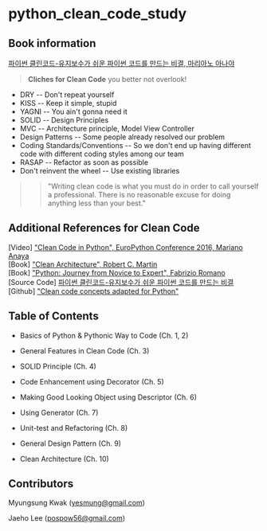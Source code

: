# python_clean_code_study
## Book information
[파이썬 클린코드-유지보수가 쉬운 파이썬 코드를 만드는 비결, 마리아노 아나야](http://www.yes24.com/Product/goods/69064790)  

> **Cliches for Clean Code** you better not overlook!
* DRY -- Don't repeat yourself  
* KISS -- Keep it simple, stupid  
* YAGNI -- You ain't gonna need it  
* SOLID -- Design Principles  
* MVC -- Architecture principle, Model View Controller  
* Design Patterns -- Some people already resolved our problem  
* Coding Standards/Conventions -- So we don't end up having different code with different coding styles among our team  
* RASAP -- Refactor as soon as possible  
* Don't reinvent the wheel -- Use existing libraries  


>> "Writing clean code is what you must do in order to call yourself a professional. There is no reasonable excuse for doing anything less than your best."

## Additional References for Clean Code
[Video] ["Clean Code in Python", EuroPython Conference 2016, Mariano Anaya](https://www.youtube.com/watch?v=7ADbOHW1dTA)  
[Book] ["Clean Architecture", Robert C. Martin](https://www.aladin.co.kr/shop/wproduct.aspx?ItemId=84548143&start=slayer)  
[Book] ["Python: Journey from Novice to Expert", Fabrizio Romano](https://www.amazon.com/Python-Journey-Novice-Fabrizio-Romano-ebook/dp/B01LD8K8WW)  
[Source Code] [파이썬 클린코드-유지보수가 쉬운 파이썬 코드를 만드는 비결](https://github.com/rmariano/Clean-code-in-Python/tree/master/book/src)  
[Github] ["Clean code concepts adapted for Python"](https://github.com/zedr/clean-code-python#introduction)  


## Table of Contents  
* Basics of Python & Pythonic Way to Code (Ch. 1, 2)

* General Features in Clean Code (Ch. 3)

* SOLID Principle (Ch. 4)

* Code Enhancement using Decorator (Ch. 5)

* Making Good Looking Object using Descriptor (Ch. 6)

* Using Generator (Ch. 7)

* Unit-test and Refactoring (Ch. 8)

* General Design Pattern (Ch. 9)

* Clean Architecture (Ch. 10)  
## Contributors
 Myungsung Kwak (yesmung@gmail.com)

 Jaeho Lee (pospow56@gmail.com)  
